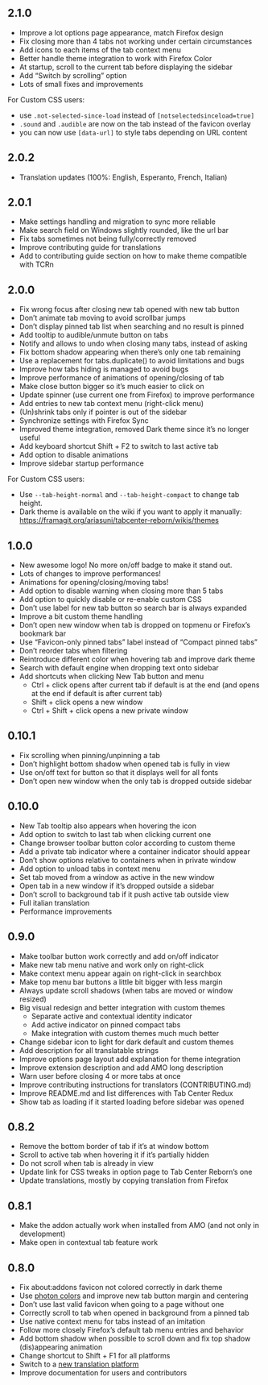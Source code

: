 ## 2.1.0

- Improve a lot options page appearance, match Firefox design
- Fix closing more than 4 tabs not working under certain circumstances
- Add icons to each items of the tab context menu
- Better handle theme integration to work with Firefox Color
- At startup, scroll to the current tab before displaying the sidebar
- Add “Switch by scrolling” option
- Lots of small fixes and improvements

For Custom CSS users:

- use `.not-selected-since-load` instead of `[notselectedsinceload=true]`
- `.sound` and `.audible` are now on the tab instead of the favicon overlay
- you can now use `[data-url]` to style tabs depending on URL content

## 2.0.2

- Translation updates (100%: English, Esperanto, French, Italian)

## 2.0.1

- Make settings handling and migration to sync more reliable
- Make search field on Windows slightly rounded, like the url bar
- Fix tabs sometimes not being fully/correctly removed
- Improve contributing guide for translations
- Add to contributing guide section on how to make theme compatible with TCRn

## 2.0.0

- Fix wrong focus after closing new tab opened with new tab button
- Don’t animate tab moving to avoid scrollbar jumps
- Don’t display pinned tab list when searching and no result is pinned
- Add tooltip to audible/unmute button on tabs
- Notify and allows to undo when closing many tabs, instead of asking
- Fix bottom shadow appearing when there’s only one tab remaining
- Use a replacement for tabs.duplicate() to avoid limitations and bugs
- Improve how tabs hiding is managed to avoid bugs
- Improve performance of animations of opening/closing of tab
- Make close button bigger so it’s much easier to click on
- Update spinner (use current one from Firefox) to improve performance
- Add entries to new tab context menu (right-click menu)
- (Un)shrink tabs only if pointer is out of the sidebar
- Synchronize settings with Firefox Sync
- Improved theme integration, removed Dark theme since it’s no longer useful
- Add keyboard shortcut Shift + F2 to switch to last active tab
- Add option to disable animations
- Improve sidebar startup performance

For Custom CSS users:

- Use `--tab-height-normal` and `--tab-height-compact` to change tab height.
- Dark theme is available on the wiki if you want to apply it manually:
  https://framagit.org/ariasuni/tabcenter-reborn/wikis/themes

## 1.0.0

- New awesome logo! No more on/off badge to make it stand out.
- Lots of changes to improve performances!
- Animations for opening/closing/moving tabs!
- Add option to disable warning when closing more than 5 tabs
- Add option to quickly disable or re-enable custom CSS
- Don’t use label for new tab button so search bar is always expanded
- Improve a bit custom theme handling
- Don’t open new window when tab is dropped on topmenu or Firefox’s bookmark bar
- Use “Favicon-only pinned tabs” label instead of “Compact pinned tabs”
- Don’t reorder tabs when filtering
- Reintroduce different color when hovering tab and improve dark theme
- Search with default engine when dropping text onto sidebar
- Add shortcuts when clicking New Tab button and menu
  - Ctrl + click opens after current tab if default is at the end
    (and opens at the end if default is after current tab)
  - Shift + click opens a new window
  - Ctrl + Shift + click opens a new private window

## 0.10.1

- Fix scrolling when pinning/unpinning a tab
- Don’t highlight bottom shadow when opened tab is fully in view
- Use on/off text for button so that it displays well for all fonts
- Don’t open new window when the only tab is dropped outside sidebar

## 0.10.0

- New Tab tooltip also appears when hovering the icon
- Add option to switch to last tab when clicking current one
- Change browser toolbar button color according to custom theme
- Add a private tab indicator where a container indicator should appear
- Don’t show options relative to containers when in private window
- Add option to unload tabs in context menu
- Set tab moved from a window as active in the new window
- Open tab in a new window if it’s dropped outside a sidebar
- Don’t scroll to background tab if it push active tab outside view
- Full italian translation
- Performance improvements

## 0.9.0

- Make toolbar button work correctly and add on/off indicator
- Make new tab menu native and work only on right-click
- Make context menu appear again on right-click in searchbox
- Make top menu bar buttons a little bit bigger with less margin
- Always update scroll shadows (when tabs are moved or window resized)
- Big visual redesign and better integration with custom themes
  - Separate active and contextual identity indicator
  - Add active indicator on pinned compact tabs
  - Make integration with custom themes much much better
- Change sidebar icon to light for dark default and custom themes
- Add description for all translatable strings
- Improve options page layout add explanation for theme integration
- Improve extension description and add AMO long description
- Warn user before closing 4 or more tabs at once
- Improve contributing instructions for translators (CONTRIBUTING.md)
- Improve README.md and list differences with Tab Center Redux
- Show tab as loading if it started loading before sidebar was opened

## 0.8.2

- Remove the bottom border of tab if it’s at window bottom
- Scroll to active tab when hovering it if it’s partially hidden
- Do not scroll when tab is already in view
- Update link for CSS tweaks in option page to Tab Center Reborn’s one
- Update translations, mostly by copying translation from Firefox

## 0.8.1

- Make the addon actually work when installed from AMO (and not only in development)
- Make open in contextual tab feature work

## 0.8.0

- Fix about:addons favicon not colored correctly in dark theme
- Use [photon colors](https://design.firefox.com/photon/visuals/color.html) and improve new tab button margin and centering
- Don’t use last valid favicon when going to a page without one
- Correctly scroll to tab when opened in background from a pinned tab
- Use native context menu for tabs instead of an imitation
- Follow more closely Firefox’s default tab menu entries and behavior
- Add bottom shadow when possible to scroll down and fix top shadow (dis)appearing animation
- Change shortcut to Shift + F1 for all platforms
- Switch to a [new translation platform](https://translate.funkwhale.audio/projects/tabcenter-reborn/interface/)
- Improve documentation for users and contributors
